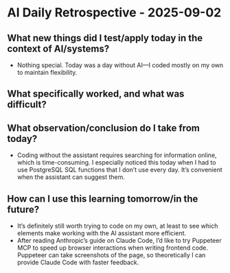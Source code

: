 # AI Daily Retrospective - 2025-09-02

## **What new things did I test/apply today in the context of AI/systems?**

- Nothing special. Today was a day without AI—I coded mostly on my own to maintain flexibility.

## **What specifically worked, and what was difficult?**

## **What observation/conclusion do I take from today?**

- Coding without the assistant requires searching for information online, which is time-consuming. I especially noticed this today when I had to use PostgreSQL SQL functions that I don’t use every day. It’s convenient when the assistant can suggest them.

## **How can I use this learning tomorrow/in the future?**

- It’s definitely still worth trying to code on my own, at least to see which elements make working with the AI assistant more efficient.
- After reading Anthropic’s guide on Claude Code, I’d like to try Puppeteer MCP to speed up browser interactions when writing frontend code. Puppeteer can take screenshots of the page, so theoretically I can provide Claude Code with faster feedback.

